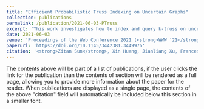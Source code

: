 ```yaml
---
title: "Efficient Probabilistic Truss Indexing on Uncertain Graphs"
collection: publications
permalink: /publication/2021-06-03-PTruss
excerpt: 'This work investigates how to index and query k-truss on uncertain graphs, which utilizes the relationship between trusses to accelerate calculations.'
date: 2021-06-03
venue: 'Proceedings of the Web Conference 2021 (<strong>WWW ’21</strong>)'
paperurl: 'https://doi.org/10.1145/3442381.3449976'
citation: '<strong>Zitan Sun</strong>, Xin Huang, Jianliang Xu, Francesco Bonchi, “Efficient Probabilistic Truss Indexing on Uncertain Graphs”, Proceedings of the Web Conference 2021 (<strong>WWW ’21</strong>), Pages 354–366.'
---
```


The contents above will be part of a list of publications, if the user clicks the link for the publication than the contents of section will be rendered as a full page, allowing you to provide more information about the paper for the reader. When publications are displayed as a single page, the contents of the above "citation" field will automatically be included below this section in a smaller font.
